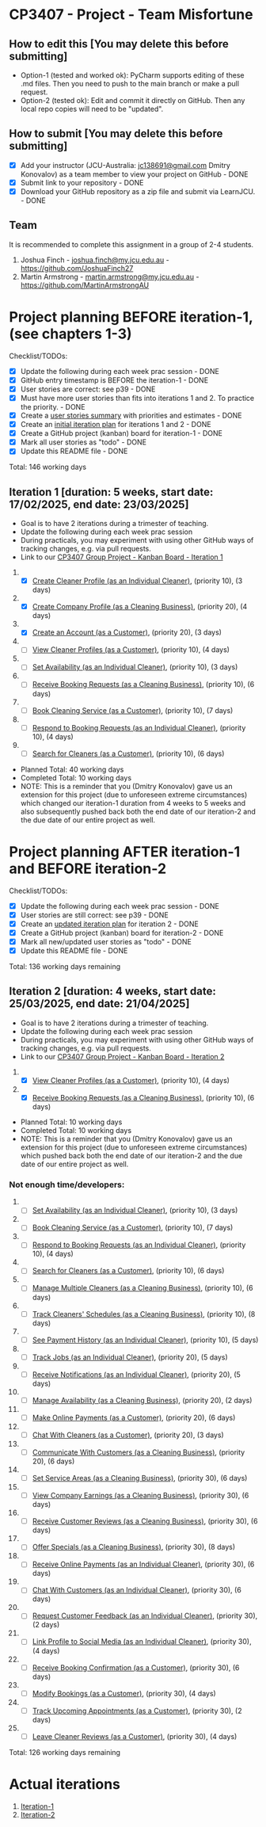 # CP3407 - Project - Team Misfortune

## How to edit this [You may delete this before submitting]

* Option-1 (tested and worked ok): PyCharm supports editing of these .md files. Then you need to push to the main branch or make a pull request.
* Option-2 (tested ok): Edit and commit it directly on GitHub. Then any local repo copies will need to be "updated".

## How to submit [You may delete this before submitting]

- [x] Add your instructor (JCU-Australia: jc138691@gmail.com Dmitry Konovalov) as a team member to view your project on GitHub - DONE
- [x] Submit link to your repository - DONE
- [x] Download your GitHub repository as a zip file and submit via LearnJCU. - DONE

## Team

It is recommended to complete this assignment in a group of 2-4 students.
1. Joshua Finch - joshua.finch@my.jcu.edu.au - https://github.com/JoshuaFinch27
2. Martin Armstrong - martin.armstrong@my.jcu.edu.au - https://github.com/MartinArmstrongAU


# Project planning BEFORE iteration-1, (see chapters 1-3)
Checklist/TODOs: 
- [x] Update the following during each week prac session - DONE
- [x] GitHub entry timestamp is BEFORE the iteration-1 - DONE
- [x] User stories are correct: see p39 - DONE
- [x] Must have more user stories than fits into iterations 1 and 2. To practice the priority. - DONE
- [x] Create a [user stories summary](./user_stories_summary.md) with priorities and estimates - DONE
- [x] Create an [initial iteration plan](./initial_iteration_plan) for iterations 1 and 2 - DONE
- [x] Create a GitHub project (kanban) board for iteration-1 - DONE
- [x] Mark all user stories as "todo" - DONE
- [x] Update this README file - DONE

Total: 146 working days 

## Iteration 1 [duration: 5 weeks, start date: 17/02/2025, end date: 23/03/2025]

* Goal is to have 2 iterations during a trimester of teaching.
* Update the following during each week prac session
* During practicals, you may experiment with using other GitHub ways of tracking changes, e.g. via pull requests.
* Link to our [CP3407 Group Project - Kanban Board - Iteration 1](https://github.com/users/MartinArmstrongAU/projects/11)

1. - [x] [Create Cleaner Profile (as an Individual Cleaner)](./user_stories/user_story_11.md), (priority 10), (3 days)
2. - [x] [Create Company Profile (as a Cleaning Business)](./user_stories/user_story_01.md), (priority 20), (4 days)
3. - [x] [Create an Account (as a Customer)](./user_stories/user_story_21.md), (priority 20), (3 days)
4. - [ ] [View Cleaner Profiles (as a Customer)](./user_stories/user_story_23.md), (priority 10), (4 days)
5. - [ ] [Set Availability (as an Individual Cleaner)](./user_stories/user_story_12.md), (priority 10), (3 days)
6. - [ ] [Receive Booking Requests (as a Cleaning Business)](./user_stories/user_story_05.md), (priority 10), (6 days)
7. - [ ] [Book Cleaning Service (as a Customer)](./user_stories/user_story_24.md), (priority 10), (7 days)
8. - [ ] [Respond to Booking Requests (as an Individual Cleaner)](./user_stories/user_story_13.md), (priority 10), (4 days)
9. - [ ] [Search for Cleaners (as a Customer)](./user_stories/user_story_22.md), (priority 10), (6 days)

* Planned Total: 40 working days  
* Completed Total: 10 working days
* NOTE: This is a reminder that you (Dmitry Konovalov) gave us an extension for this project (due to unforeseen extreme
circumstances) which changed our iteration-1 duration from 4 weeks to 5 weeks and also subsequently pushed back both the
end date of our iteration-2 and the due date of our entire project as well.

# Project planning AFTER iteration-1 and BEFORE iteration-2
Checklist/TODOs: 
- [x] Update the following during each week prac session - DONE
- [x] User stories are still correct: see p39 - DONE
- [x] Create an [updated iteration plan](./iteration_2_plan) for iteration 2 - DONE
- [x] Create a GitHub project (kanban) board for iteration-2 - DONE
- [x] Mark all new/updated user stories as "todo" - DONE
- [x] Update this README file - DONE

Total: 136 working days remaining

## Iteration 2 [duration: 4 weeks, start date: 25/03/2025, end date: 21/04/2025]

* Goal is to have 2 iterations during a trimester of teaching.
* Update the following during each week prac session
* During practicals, you may experiment with using other GitHub ways of tracking changes, e.g. via pull requests.
* Link to our [CP3407 Group Project - Kanban Board - Iteration 2](https://github.com/users/MartinArmstrongAU/projects/12)

1. - [x] [View Cleaner Profiles (as a Customer)](./user_stories/user_story_23.md), (priority 10), (4 days)
2. - [x] [Receive Booking Requests (as a Cleaning Business)](./user_stories/user_story_05.md), (priority 10), (6 days)

* Planned Total: 10 working days  
* Completed Total: 10 working days
* NOTE: This is a reminder that you (Dmitry Konovalov) gave us an extension for this project (due to unforeseen extreme
circumstances) which pushed back both the end date of our iteration-2 and the due date of our entire project as well.

### Not enough time/developers:
01. - [ ] [Set Availability (as an Individual Cleaner)](./user_stories/user_story_12.md), (priority 10), (3 days)
02. - [ ] [Book Cleaning Service (as a Customer)](./user_stories/user_story_24.md), (priority 10), (7 days)
03. - [ ] [Respond to Booking Requests (as an Individual Cleaner)](./user_stories/user_story_13.md), (priority 10), (4 days)
04. - [ ] [Search for Cleaners (as a Customer)](./user_stories/user_story_22.md), (priority 10), (6 days)
05. - [ ] [Manage Multiple Cleaners (as a Cleaning Business)](./user_stories/user_story_02.md), (priority 10), (6 days)
06. - [ ] [Track Cleaners' Schedules (as a Cleaning Business)](./user_stories/user_story_06.md), (priority 10), (8 days)
07. - [ ] [See Payment History (as an Individual Cleaner)](./user_stories/user_story_19.md), (priority 10), (5 days)
08. - [ ] [Track Jobs (as an Individual Cleaner)](./user_stories/user_story_15.md), (priority 20), (5 days)
09. - [ ] [Receive Notifications (as an Individual Cleaner)](./user_stories/user_story_14.md), (priority 20), (5 days)
10. - [ ] [Manage Availability (as a Cleaning Business)](./user_stories/user_story_04.md), (priority 20), (2 days)
11. - [ ] [Make Online Payments (as a Customer)](./user_stories/user_story_29.md), (priority 20), (6 days)
12. - [ ] [Chat With Cleaners (as a Customer)](./user_stories/user_story_28.md), (priority 20), (3 days)
13. - [ ] [Communicate With Customers (as a Cleaning Business)](./user_stories/user_story_08.md), (priority 20), (6 days)
14. - [ ] [Set Service Areas (as a Cleaning Business)](./user_stories/user_story_03.md), (priority 30), (6 days)
15. - [ ] [View Company Earnings (as a Cleaning Business)](./user_stories/user_story_07.md), (priority 30), (6 days)
16. - [ ] [Receive Customer Reviews (as a Cleaning Business)](./user_stories/user_story_09.md), (priority 30), (6 days)
17. - [ ] [Offer Specials (as a Cleaning Business)](./user_stories/user_story_10.md), (priority 30), (8 days)
18. - [ ] [Receive Online Payments (as an Individual Cleaner)](./user_stories/user_story_16.md), (priority 30), (6 days)
19. - [ ] [Chat With Customers (as an Individual Cleaner)](./user_stories/user_story_17.md), (priority 30), (6 days)
20. - [ ] [Request Customer Feedback (as an Individual Cleaner)](./user_stories/user_story_18.md), (priority 30), (2 days)
21. - [ ] [Link Profile to Social Media (as an Individual Cleaner)](./user_stories/user_story_20.md), (priority 30), (4 days)
22. - [ ] [Receive Booking Confirmation (as a Customer)](./user_stories/user_story_25.md), (priority 30), (6 days)
23. - [ ] [Modify Bookings (as a Customer)](./user_stories/user_story_26.md), (priority 30), (4 days)
24. - [ ] [Track Upcoming Appointments (as a Customer)](./user_stories/user_story_27.md), (priority 30), (2 days)
25. - [ ] [Leave Cleaner Reviews (as a Customer)](./user_stories/user_story_30.md), (priority 30), (4 days)

Total: 126 working days remaining

# Actual iterations
1. [Iteration-1](./iteration_1.md)
2. [Iteration-2](./iteration_2.md)


